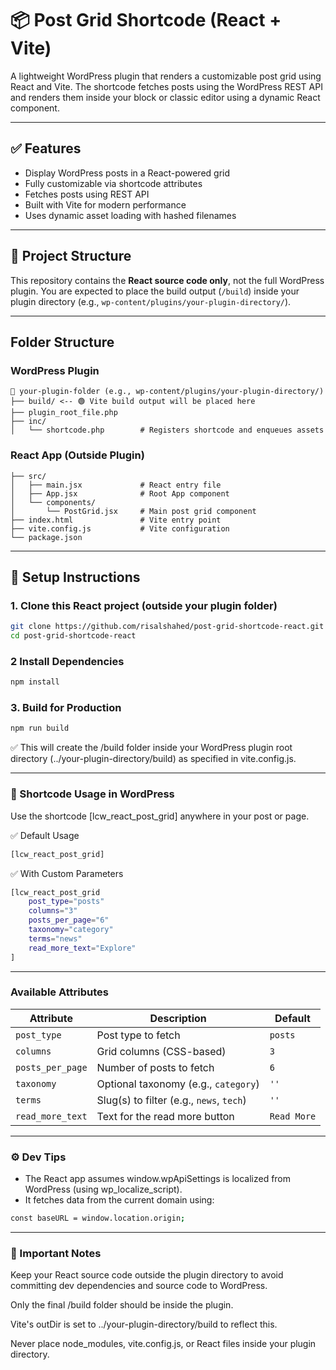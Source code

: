 # 📦 Post Grid Shortcode (React + Vite)

A lightweight WordPress plugin that renders a customizable post grid using React and Vite. The shortcode fetches posts using the WordPress REST API and renders them inside your block or classic editor using a dynamic React component.

---

## ✅ Features

- Display WordPress posts in a React-powered grid
- Fully customizable via shortcode attributes
- Fetches posts using REST API
- Built with Vite for modern performance
- Uses dynamic asset loading with hashed filenames

---

## 🔧 Project Structure

This repository contains the **React source code only**, not the full WordPress plugin. You are expected to place the build output (`/build`) inside your plugin directory (e.g., `wp-content/plugins/your-plugin-directory/`).

---

## Folder Structure

### WordPress Plugin
```plaintext
📁 your-plugin-folder (e.g., wp-content/plugins/your-plugin-directory/)
├── build/ <-- 🟢 Vite build output will be placed here
├── plugin_root_file.php
├── inc/
│   └── shortcode.php        # Registers shortcode and enqueues assets
```

### React App (Outside Plugin)
```plaintext
├── src/
│   ├── main.jsx             # React entry file
│   ├── App.jsx              # Root App component
│   └── components/
│       └── PostGrid.jsx     # Main post grid component
├── index.html               # Vite entry point
├── vite.config.js           # Vite configuration
└── package.json
```

---

## 🚀 Setup Instructions

### 1. Clone this React project (outside your plugin folder)
```bash
git clone https://github.com/risalshahed/post-grid-shortcode-react.git
cd post-grid-shortcode-react
```

### 2 Install Dependencies
```bash
npm install
```

### 3. Build for Production
```bash
npm run build
```

✅ This will create the /build folder inside your WordPress plugin root directory (../your-plugin-directory/build) as specified in vite.config.js.

---

### 🧩 Shortcode Usage in WordPress

Use the shortcode [lcw_react_post_grid] anywhere in your post or page.

✅ Default Usage
```bash
[lcw_react_post_grid]
```

✅ With Custom Parameters
```bash
[lcw_react_post_grid
    post_type="posts"
    columns="3"
    posts_per_page="6"
    taxonomy="category"
    terms="news"
    read_more_text="Explore"
]
```

---

### Available Attributes

| Attribute        | Description                              | Default     |
| ---------------- | ---------------------------------------- | ----------- |
| `post_type`      | Post type to fetch                       | `posts`     |
| `columns`        | Grid columns (CSS-based)                 | `3`         |
| `posts_per_page` | Number of posts to fetch                 | `6`         |
| `taxonomy`       | Optional taxonomy (e.g., `category`)     | `''`        |
| `terms`          | Slug(s) to filter (e.g., `news`, `tech`) | `''`        |
| `read_more_text` | Text for the read more button            | `Read More` |

---

### ⚙️ Dev Tips
- The React app assumes window.wpApiSettings is localized from WordPress (using wp_localize_script).
- It fetches data from the current domain using:
```bash
const baseURL = window.location.origin;
```

---

### 🧼 Important Notes

Keep your React source code outside the plugin directory to avoid committing dev dependencies and source code to WordPress.

Only the final /build folder should be inside the plugin.

Vite's outDir is set to ../your-plugin-directory/build to reflect this.

Never place node_modules, vite.config.js, or React files inside your plugin directory.